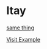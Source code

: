 # Itay
[same thing](https://github.com/rtmdrr/Itay/edit/main/README.md#:~:text=t-,LDA_Visualization_Casey_Anthony_A_since_2011,-%2D07%2D05_until_2011%2D07)

[Visit Example](./LDA_Visualization_Casey_Anthony_A_since_2011-07-05_until_2011-07-07_5_clusters.html)

